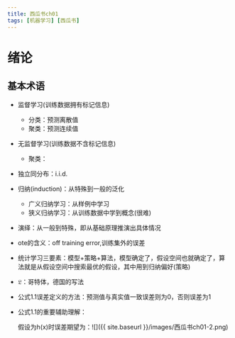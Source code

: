 ```yaml
---
title: 西瓜书ch01
tags: [机器学习] [西瓜书]
---
```

# 绪论

## 基本术语

- 监督学习(训练数据拥有标记信息)
  - 分类：预测离散值
  - 聚类：预测连续值

- 无监督学习(训练数据不含标记信息)
  - 聚类：

- 独立同分布：i.i.d.

- 归纳(induction)：从特殊到一般的泛化
  - 广义归纳学习：从样例中学习
  - 狭义归纳学习：从训练数据中学到概念(很难)
  
- 演绎：从一般到特殊，即从基础原理推演出具体情况

- ote的含义：off training error,训练集外的误差

- 统计学习三要素：模型+策略+算法，模型确定了，假设空间也就确定了，算法就是从假设空间中搜索最优的假设，其中用到归纳偏好(策略)

- $\mathfrak{L}$：哥特体，德国的写法 

- 公式1.1误差定义的方法：预测值与真实值一致误差则为0，否则误差为1

- 公式1.1的重要辅助理解：

  假设为h(x)时误差期望为：![]({{ site.baseurl }}/images/西瓜书ch01-2.png)
